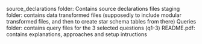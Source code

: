 source_declarations folder: Contains source declarations files
staging folder: contains data transformed files (supposedly to include modular transformed files, and then to create star schema tables from there)
Queries folder: contains query files for the 3 selected questions (q1-3)
README.pdf: contains explanations, approaches and setup intructions
